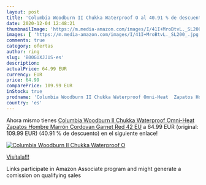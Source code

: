 ```yaml
---
layout: post
title: 'Columbia Woodburn II Chukka Waterproof O al 40.91 % de descuento'
date: 2020-12-04 12:48:21
thumbnailImage: 'https://m.media-amazon.com/images/I/41I+MroBtvL._SL200_.jpg'
images: [ 'https://m.media-amazon.com/images/I/41I+MroBtvL._SL200_.jpg' ]
comments: true
category: ofertas
author: ring
slug: 'B00GUXJJUS-es'
description:
actualPrice: 64.99 EUR
currency: EUR
price: 64.99
comparePrice: 109.99 EUR
inStock: true
prodname: 'Columbia Woodburn II Chukka Waterproof Omni-Heat  Zapatos Hombre  Marrón  Cordovan  Garnet Red   42 EU'
country: 'es'
---
```


Ahora mismo tienes [Columbia Woodburn II Chukka Waterproof Omni-Heat  Zapatos Hombre  Marrón  Cordovan  Garnet Red   42 EU](https://www.amazon.es/dp/B00GUXJJUS/?tag=tolees-21) a 64.99 EUR (original: 109.99 EUR) (40.91 %  de descuento) en el siguiente enlace!

[![Columbia Woodburn II Chukka Waterproof O](https://m.media-amazon.com/images/I/41I+MroBtvL._SL200_.jpg)](https://www.amazon.es/dp/B00GUXJJUS/?tag=tolees-21)

[Visítala!!!](https://www.amazon.es/dp/B00GUXJJUS/?tag=tolees-21)

Links participate in Amazon Associate program and might generate a comission on qualifying sales
